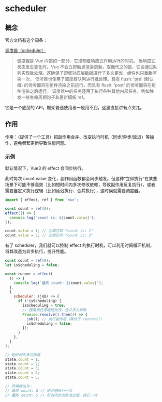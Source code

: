 # scheduler

## 概念

官方文档有这个词条：

[调度器（scheduler）](https://cn.vuejs.org/glossary/#scheduler)

> 调度器是 Vue 内部的一部分，它控制着响应式作用运行的时机。
> 当响应式状态发生变化时，Vue 不会立即触发渲染更新。取而代之的是，它会通过队列实现批处理。这确保了即使对底层数据进行了多次更改，组件也只重新渲染一次。
> 侦听器也使用了调度器队列进行批处理。具有 flush: 'pre' (默认值) 的侦听器将在组件渲染之前运行，而具有 flush: 'post' 的侦听器将在组件渲染之后运行。
> 调度器中的任务还用于执行各种其他内部任务，例如触发一些生命周期钩子和更新模板 ref。

它是一个底层的 API，框架普通使用者一般用不到，这里直接讲有点突兀。

## 作用

作用：（提供了一个工具）把副作用合并、改变执行时机（同步/异步/延迟）等操作，避免频繁更新导致性能问题。

### 示例

默认情况下，Vue3 的 effect 会同步执行。

此时每次 count.value 变化，副作用函数都会同步触发。但这种“立即执行”在某些场景下可能不够高效（比如短时间内多次修改依赖，导致副作用反复执行），或者需要自定义执行逻辑（比如延迟执行、合并执行），这时候就需要调度器。

```javascript
import { effect, ref } from 'vue';

const count = ref(0);
effect(() => {
  console.log(`count is: ${count.value}`);
});

count.value = 1; // 立即打印 "count is: 1"
count.value = 2; // 立即打印 "count is: 2"
```

有了 scheduler，我们就可以控制 effect 的执行时机，可以利用时间循环机制，将其改造为异步执行，提升性能。

```javascript
const count = ref(0);
let isScheduling = false;

const runner = effect(
  () => {
    console.log(`最终 count: ${count.value}`);
  },
  {
    scheduler: (job) => {
      if (!isScheduling) {
        isScheduling = true;
        // 使用微任务延迟执行，合并多次修改
        Promise.resolve().then(() => {
          job(); // 执行副作用（等价于 runner()）
          isScheduling = false;
        });
      }
    },
  }
);

// 短时间内多次修改
state.count = 1;
state.count = 2;
state.count = 3;
state.count = 4;
state.count = 5;

// 终端输出为：
// 最终 count: 0 // 刚注册执行一次
// 最终 count: 5 // 所有同步的修改之后，执行一次
```
